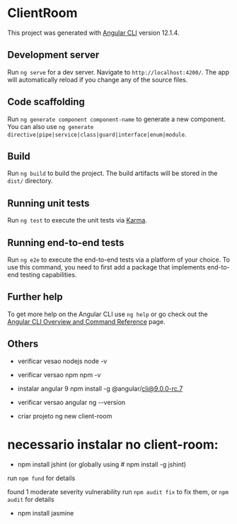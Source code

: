 # ClientRoom

This project was generated with [Angular CLI](https://github.com/angular/angular-cli) version 12.1.4.

## Development server

Run `ng serve` for a dev server. Navigate to `http://localhost:4200/`. The app will automatically reload if you change any of the source files.

## Code scaffolding

Run `ng generate component component-name` to generate a new component. You can also use `ng generate directive|pipe|service|class|guard|interface|enum|module`.

## Build

Run `ng build` to build the project. The build artifacts will be stored in the `dist/` directory.

## Running unit tests

Run `ng test` to execute the unit tests via [Karma](https://karma-runner.github.io).

## Running end-to-end tests

Run `ng e2e` to execute the end-to-end tests via a platform of your choice. To use this command, you need to first add a package that implements end-to-end testing capabilities.

## Further help

To get more help on the Angular CLI use `ng help` or go check out the [Angular CLI Overview and Command Reference](https://angular.io/cli) page.

## Others

- verificar vesao nodejs
node -v

- verificar versao npm
npm -v

- instalar angular 9
npm install -g @angular/cli@9.0.0-rc.7

- verificar versao angular
ng --version

- criar projeto
ng new client-room

# necessario instalar no client-room:

- npm install jshint (or globally using  # npm install -g jshint)

run `npm fund` for details

found 1 moderate severity vulnerability
run `npm audit fix` to fix them, or `npm audit` for details

- npm install jasmine
